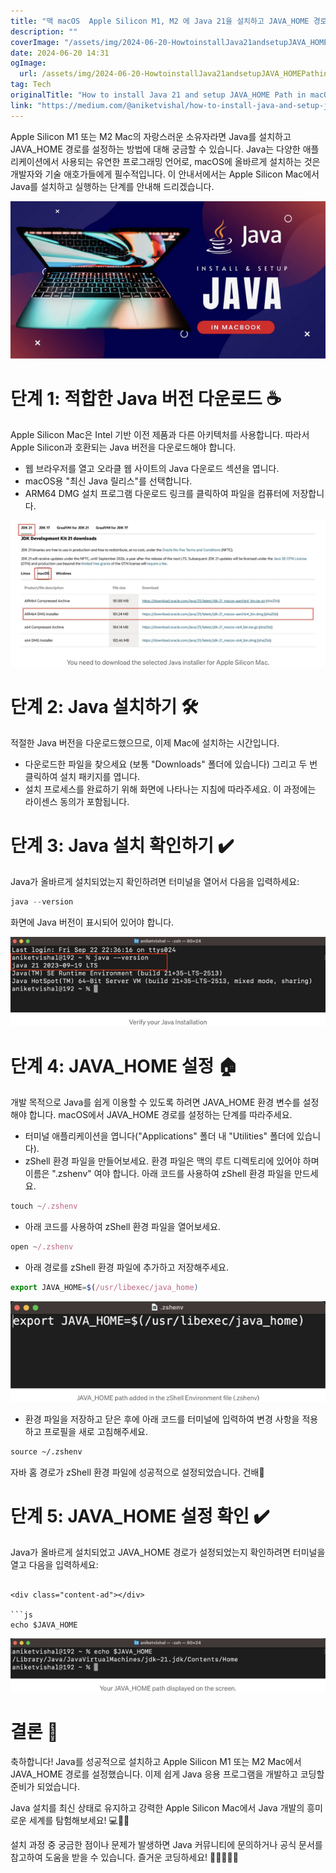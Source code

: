 ```yaml
---
title: "맥 macOS  Apple Silicon M1, M2 에 Java 21을 설치하고 JAVA_HOME 경로를 설정하는 방법"
description: ""
coverImage: "/assets/img/2024-06-20-HowtoinstallJava21andsetupJAVA_HOMEPathinmacOSAppleSiliconM1M2_0.png"
date: 2024-06-20 14:31
ogImage: 
  url: /assets/img/2024-06-20-HowtoinstallJava21andsetupJAVA_HOMEPathinmacOSAppleSiliconM1M2_0.png
tag: Tech
originalTitle: "How to install Java 21 and setup JAVA_HOME Path in macOS 🍏 (Apple Silicon M1 , M2)"
link: "https://medium.com/@aniketvishal/how-to-install-java-and-setup-java-home-path-in-macos-apple-silicon-m1-m2-2edf185b992c"
---
```



Apple Silicon M1 또는 M2 Mac의 자랑스러운 소유자라면 Java를 설치하고 JAVA_HOME 경로를 설정하는 방법에 대해 궁금할 수 있습니다. Java는 다양한 애플리케이션에서 사용되는 유연한 프로그래밍 언어로, macOS에 올바르게 설치하는 것은 개발자와 기술 애호가들에게 필수적입니다. 이 안내서에서는 Apple Silicon Mac에서 Java를 설치하고 실행하는 단계를 안내해 드리겠습니다.

![Java 설치 및 JAVA_HOME 경로 설정 가이드](/assets/img/2024-06-20-HowtoinstallJava21andsetupJAVA_HOMEPathinmacOSAppleSiliconM1M2_0.png)

# 단계 1: 적합한 Java 버전 다운로드 ☕

Apple Silicon Mac은 Intel 기반 이전 제품과 다른 아키텍처를 사용합니다. 따라서 Apple Silicon과 호환되는 Java 버전을 다운로드해야 합니다.

<div class="content-ad"></div>

- 웹 브라우저를 열고 오라클 웹 사이트의 Java 다운로드 섹션을 엽니다.
- macOS용 "최신 Java 릴리스"를 선택합니다.
- ARM64 DMG 설치 프로그램 다운로드 링크를 클릭하여 파일을 컴퓨터에 저장합니다.

![이미지](/assets/img/2024-06-20-HowtoinstallJava21andsetupJAVA_HOMEPathinmacOSAppleSiliconM1M2_1.png)

# 단계 2: Java 설치하기 🛠️

적절한 Java 버전을 다운로드했으므로, 이제 Mac에 설치하는 시간입니다.

<div class="content-ad"></div>

- 다운로드한 파일을 찾으세요 (보통 "Downloads" 폴더에 있습니다) 그리고 두 번 클릭하여 설치 패키지를 엽니다.
- 설치 프로세스를 완료하기 위해 화면에 나타나는 지침에 따라주세요. 이 과정에는 라이센스 동의가 포함됩니다.

# 단계 3: Java 설치 확인하기 ✔️

Java가 올바르게 설치되었는지 확인하려면 터미널을 열어서 다음을 입력하세요:

```js
java --version
```

<div class="content-ad"></div>

화면에 Java 버전이 표시되어 있어야 합니다.

![Java Version](/assets/img/2024-06-20-HowtoinstallJava21andsetupJAVA_HOMEPathinmacOSAppleSiliconM1M2_2.png)

# 단계 4: JAVA_HOME 설정 🏠

개발 목적으로 Java를 쉽게 이용할 수 있도록 하려면 JAVA_HOME 환경 변수를 설정해야 합니다. macOS에서 JAVA_HOME 경로를 설정하는 단계를 따라주세요.

<div class="content-ad"></div>

- 터미널 애플리케이션을 엽니다("Applications" 폴더 내 "Utilities" 폴더에 있습니다).
- zShell 환경 파일을 만들어보세요. 환경 파일은 맥의 루트 디렉토리에 있어야 하며 이름은 ".zshenv" 여야 합니다. 아래 코드를 사용하여 zShell 환경 파일을 만드세요.

```js
touch ~/.zshenv
```

- 아래 코드를 사용하여 zShell 환경 파일을 열어보세요.

```js
open ~/.zshenv
```  

<div class="content-ad"></div>

- 아래 경로를 zShell 환경 파일에 추가하고 저장해주세요.

```js
export JAVA_HOME=$(/usr/libexec/java_home)
```

![이미지](/assets/img/2024-06-20-HowtoinstallJava21andsetupJAVA_HOMEPathinmacOSAppleSiliconM1M2_3.png)

- 환경 파일을 저장하고 닫은 후에 아래 코드를 터미널에 입력하여 변경 사항을 적용하고 프로필을 새로 고침해주세요.

<div class="content-ad"></div>

```markdown
source ~/.zshenv
```

자바 홈 경로가 zShell 환경 파일에 성공적으로 설정되었습니다. 건배🍻

# 단계 5: JAVA_HOME 설정 확인 ✔️

Java가 올바르게 설치되었고 JAVA_HOME 경로가 설정되었는지 확인하려면 터미널을 열고 다음을 입력하세요:
```

<div class="content-ad"></div>

```js
echo $JAVA_HOME
```

![Java Installation Guide](/assets/img/2024-06-20-HowtoinstallJava21andsetupJAVA_HOMEPathinmacOSAppleSiliconM1M2_4.png)

# 결론 🎉

축하합니다! Java를 성공적으로 설치하고 Apple Silicon M1 또는 M2 Mac에서 JAVA_HOME 경로를 설정했습니다. 이제 쉽게 Java 응용 프로그램을 개발하고 코딩할 준비가 되었습니다.

<div class="content-ad"></div>

Java 설치를 최신 상태로 유지하고 강력한 Apple Silicon Mac에서 Java 개발의 흥미로운 세계를 탐험해보세요! 💻🍏✨

설치 과정 중 궁금한 점이나 문제가 발생하면 Java 커뮤니티에 문의하거나 공식 문서를 참고하여 도움을 받을 수 있습니다. 즐거운 코딩하세요! 🚀👨‍💻👩‍💻